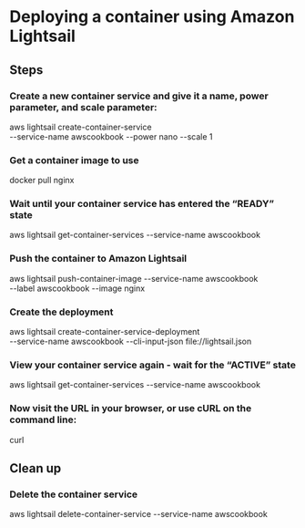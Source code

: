 # Deploying a container using Amazon Lightsail
## Steps 
### Create a new container service and give it a name, power parameter, and scale parameter:
   aws lightsail create-container-service \
   --service-name awscookbook --power nano --scale 1

### Get a container image to use
   docker pull nginx

### Wait until your container service has entered the “READY” state
   aws lightsail get-container-services --service-name awscookbook

### Push the container to Amazon Lightsail
   aws lightsail push-container-image --service-name awscookbook \
   --label awscookbook --image nginx

### Create the deployment 
   aws lightsail create-container-service-deployment \
   --service-name awscookbook --cli-input-json file://lightsail.json

### View your container service again - wait for the “ACTIVE” state
   aws lightsail get-container-services --service-name awscookbook

### Now visit the URL in your browser, or use cURL on the command line:
   curl <endpoint>

## Clean up 
### Delete the container service
   aws lightsail delete-container-service --service-name awscookbook



